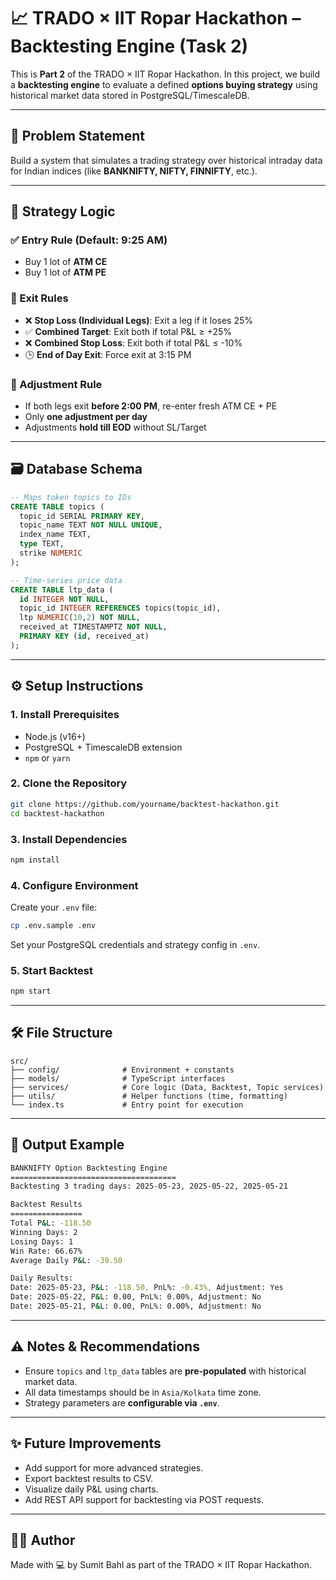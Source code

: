# 📈 TRADO × IIT Ropar Hackathon – Backtesting Engine (Task 2)

This is **Part 2** of the TRADO × IIT Ropar Hackathon. In this project, we build a **backtesting engine** to evaluate a defined **options buying strategy** using historical market data stored in PostgreSQL/TimescaleDB.

---

## 📌 Problem Statement

Build a system that simulates a trading strategy over historical intraday data for Indian indices (like **BANKNIFTY, NIFTY, FINNIFTY**, etc.).

---

## 🧠 Strategy Logic

### ✅ Entry Rule (Default: 9:25 AM)

* Buy 1 lot of **ATM CE**
* Buy 1 lot of **ATM PE**

### 🚪 Exit Rules

* ❌ **Stop Loss (Individual Legs)**: Exit a leg if it loses 25%
* ✅ **Combined Target**: Exit both if total P\&L ≥ +25%
* ❌ **Combined Stop Loss**: Exit both if total P\&L ≤ -10%
* 🕒 **End of Day Exit**: Force exit at 3:15 PM

### 🔁 Adjustment Rule

* If both legs exit **before 2:00 PM**, re-enter fresh ATM CE + PE
* Only **one adjustment per day**
* Adjustments **hold till EOD** without SL/Target

---

## 🗃️ Database Schema

```sql
-- Maps token topics to IDs
CREATE TABLE topics (
  topic_id SERIAL PRIMARY KEY,
  topic_name TEXT NOT NULL UNIQUE,
  index_name TEXT,
  type TEXT,
  strike NUMERIC
);

-- Time-series price data
CREATE TABLE ltp_data (
  id INTEGER NOT NULL,
  topic_id INTEGER REFERENCES topics(topic_id),
  ltp NUMERIC(10,2) NOT NULL,
  received_at TIMESTAMPTZ NOT NULL,
  PRIMARY KEY (id, received_at)
);
```

---

## ⚙️ Setup Instructions

### 1. Install Prerequisites

* Node.js (v16+)
* PostgreSQL + TimescaleDB extension
* `npm` or `yarn`

### 2. Clone the Repository

```bash
git clone https://github.com/yourname/backtest-hackathon.git
cd backtest-hackathon
```

### 3. Install Dependencies

```bash
npm install
```

### 4. Configure Environment

Create your `.env` file:

```bash
cp .env.sample .env
```

Set your PostgreSQL credentials and strategy config in `.env`.

### 5. Start Backtest

```bash
npm start
```

---

## 🛠️ File Structure

```
src/
├── config/              # Environment + constants
├── models/              # TypeScript interfaces
├── services/            # Core logic (Data, Backtest, Topic services)
├── utils/               # Helper functions (time, formatting)
└── index.ts             # Entry point for execution
```

---

## 🧪 Output Example

```bash
BANKNIFTY Option Backtesting Engine
=====================================
Backtesting 3 trading days: 2025-05-23, 2025-05-22, 2025-05-21

Backtest Results
================
Total P&L: -118.50
Winning Days: 2
Losing Days: 1
Win Rate: 66.67%
Average Daily P&L: -39.50

Daily Results:
Date: 2025-05-23, P&L: -118.50, PnL%: -0.43%, Adjustment: Yes
Date: 2025-05-22, P&L: 0.00, PnL%: 0.00%, Adjustment: No
Date: 2025-05-21, P&L: 0.00, PnL%: 0.00%, Adjustment: No
```

---

## ⚠️ Notes & Recommendations

* Ensure `topics` and `ltp_data` tables are **pre-populated** with historical market data.
* All data timestamps should be in `Asia/Kolkata` time zone.
* Strategy parameters are **configurable via `.env`**.

---

## ✨ Future Improvements

* Add support for more advanced strategies.
* Export backtest results to CSV.
* Visualize daily P\&L using charts.
* Add REST API support for backtesting via POST requests.

---

## 👨‍💻 Author

Made with 💻 by Sumit Bahl as part of the TRADO × IIT Ropar Hackathon.
